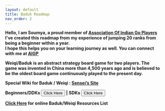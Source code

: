 ```yaml
---
layout: default
title: Baduk Roadmap
nav_order: 2
---
```


<b>Hello, I am Soumya, a proud member of <a href="https://aigp.org.in/" target="_blank"> Association Of Indian Go Players </a><br>
I've created this roadmap from my experience of jumping 20 ranks from being a beginner within a year.<br>
I hope this helps you on your learning journey as well. You can connect with me at <a href="https://aigp.org.in/" target="_blank"> AIGP </a></b>

<b>Weiqi/Baduk is an abstract strategy board game for two players. The game was invented in China more than 4,500 years ago and is believed to be the oldest board game continuously played to the present day.<br></b>

<b>Special Wiki for Baduk / Weiqi : <a href="https://senseis.xmp.net/?StartingPoints" target="_blank"> Sensei’s Site </a></b>

<b>Beginners/DDKs <b><a href='https://soumyak4.github.io/baduk/DDK'><button type="button" name="button" class="btn">Click Here</button></a> | 
SDKs <a href='https://soumyak4.github.io/baduk/SDK'><button type="button" name="button" class="btn">Click Here</button></a></b><br>

<b><a href='https://soumyak4.github.io/baduk/Resources'>Click Here</a> for online Baduk/Weiqi Resources List</b>
